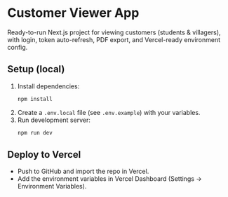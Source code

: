 # Customer Viewer App

Ready-to-run Next.js project for viewing customers (students & villagers),
with login, token auto-refresh, PDF export, and Vercel-ready environment config.

## Setup (local)
1. Install dependencies:
   ```bash
   npm install
   ```
2. Create a `.env.local` file (see `.env.example`) with your variables.
3. Run development server:
   ```bash
   npm run dev
   ```

## Deploy to Vercel
- Push to GitHub and import the repo in Vercel.
- Add the environment variables in Vercel Dashboard (Settings → Environment Variables).
